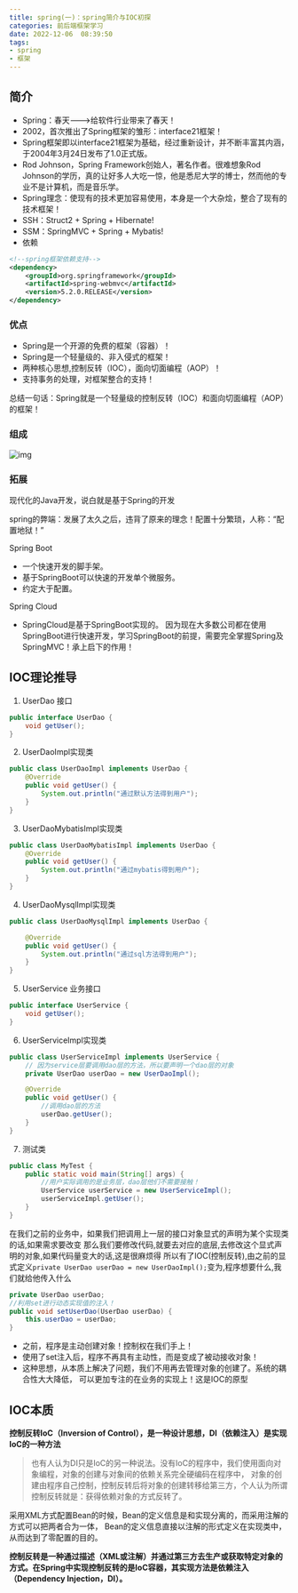 ```yaml
---
title: spring(一)：spring简介与IOC初探
categories: 前后端框架学习
date: 2022-12-06  08:39:50
tags: 
- spring
- 框架 
---
```


## 简介

- Spring：春天--->给软件行业带来了春天！
- 2002，首次推出了Spring框架的雏形：interface21框架！
- Spring框架即以interface21框架为基础，经过重新设计，并不断丰富其内涵，于2004年3月24日发布了1.0正式版。
- Rod Johnson，Spring Framework创始人，著名作者。很难想象Rod Johnson的学历，真的让好多人大吃一惊，他是悉尼大学的博士，然而他的专业不是计算机，而是音乐学。
- Spring理念：使现有的技术更加容易使用，本身是一个大杂烩，整合了现有的技术框架！
- SSH：Struct2 + Spring + Hibernate!
- SSM：SpringMVC + Spring + Mybatis!
- 依赖

```xml
<!--spring框架依赖支持-->
<dependency>
    <groupId>org.springframework</groupId>
    <artifactId>spring-webmvc</artifactId>
    <version>5.2.0.RELEASE</version>
</dependency>
```

### 优点

- Spring是一个开源的免费的框架（容器）！
- Spring是一个轻量级的、非入侵式的框架！
- 两种核心思想,控制反转（IOC），面向切面编程（AOP）！
- 支持事务的处理，对框架整合的支持！

总结一句话：Spring就是一个轻量级的控制反转（IOC）和面向切面编程（AOP）的框架！

### 组成

![img](https://hanser373.oss-cn-beijing.aliyuncs.com/img/202304132245470.png)

### 拓展

现代化的Java开发，说白就是基于Spring的开发

spring的弊端：发展了太久之后，违背了原来的理念！配置十分繁琐，人称：“配置地狱！”

Spring Boot

- 一个快速开发的脚手架。
- 基于SpringBoot可以快速的开发单个微服务。
- 约定大于配置。

Spring Cloud

- SpringCloud是基于SpringBoot实现的。 因为现在大多数公司都在使用SpringBoot进行快速开发，学习SpringBoot的前提，需要完全掌握Spring及SpringMVC！承上启下的作用！

## IOC理论推导

1. UserDao 接口

```java
public interface UserDao {
    void getUser();
}
```

2. UserDaoImpl实现类

```java
public class UserDaoImpl implements UserDao {
    @Override
    public void getUser() {
        System.out.println("通过默认方法得到用户");
    }
}
```

3. UserDaoMybatisImpl实现类

```java
public class UserDaoMybatisImpl implements UserDao {
    @Override
    public void getUser() {
        System.out.println("通过mybatis得到用户");
    }
}
```

4. UserDaoMysqlImpl实现类

```java
public class UserDaoMysqlImpl implements UserDao {

    @Override
    public void getUser() {
        System.out.println("通过sql方法得到用户");
    }
}
```

5. UserService 业务接口

```java
public interface UserService {
    void getUser();
}
```

6. UserServiceImpl实现类

```java
public class UserServiceImpl implements UserService {
    // 因为service层要调用dao层的方法，所以要声明一个dao层的对象
    private UserDao userDao = new UserDaoImpl();

    @Override
    public void getUser() {
        //调用dao层的方法
        userDao.getUser();
    }
}
```

7. 测试类

```java
public class MyTest {
    public static void main(String[] args) {
        //用户实际调用的是业务层，dao层他们不需要接触！
        UserService userService = new UserServiceImpl();
        userServiceImpl.getUser();
    }
}
```

在我们之前的业务中，如果我们把调用上一层的接口对象显式的声明为某个实现类的话,如果需求要改变 那么我们要修改代码,就要去对应的底层,去修改这个显式声明的对象,如果代码量变大的话,这是很麻烦得 所以有了IOC(控制反转),由之前的显式定义`private UserDao userDao = new UserDaoImpl();`变为,程序想要什么,我们就给他传入什么

```java
private UserDao userDao;
//利用set进行动态实现值的注入！
public void setUserDao(UserDao userDao) {
    this.userDao = userDao;
}
```

- 之前，程序是主动创建对象！控制权在我们手上！
- 使用了set注入后，程序不再具有主动性，而是变成了被动接收对象！
- 这种思想，从本质上解决了问题，我们不用再去管理对象的创建了。系统的耦合性大大降低， 可以更加专注的在业务的实现上！这是IOC的原型

## IOC本质

**控制反转IoC（Inversion of Control），是一种设计思想，DI（依赖注入）是实现IoC的一种方法**

> 也有人认为DI只是IoC的另一种说法。没有IoC的程序中，我们使用面向对象编程，对象的创建与对象间的依赖关系完全硬编码在程序中，
> 对象的创建由程序自己控制，控制反转后将对象的创建转移给第三方，个人认为所谓控制反转就是：获得依赖对象的方式反转了。

采用XML方式配置Bean的时候，Bean的定义信息是和实现分离的，而采用注解的方式可以把两者合为一体，
Bean的定义信息直接以注解的形式定义在实现类中，从而达到了零配置的目的。

**控制反转是一种通过描述（XML或注解）并通过第三方去生产或获取特定对象的方式。在Spring中实现控制反转的是IoC容器，其实现方法是依赖注入（Dependency Injection，DI）。**





